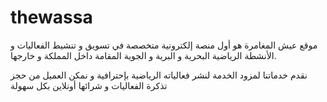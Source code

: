 # thewassa

موقع عيش المغامرة هو أول منصة إلكترونية متخصصة في تسويق و تنشيط الفعاليات و الأنشطة الرياضية البحرية و البرية و الجوية المقامة داخل المملكة و خارجها.

نقدم خدماتنا لمزود الخدمة لنشر فعالياته الرياضية بإحترافية و نمكن العميل من حجز تذكرة الفعاليات و شرائها أونلاين بكل سهولة
